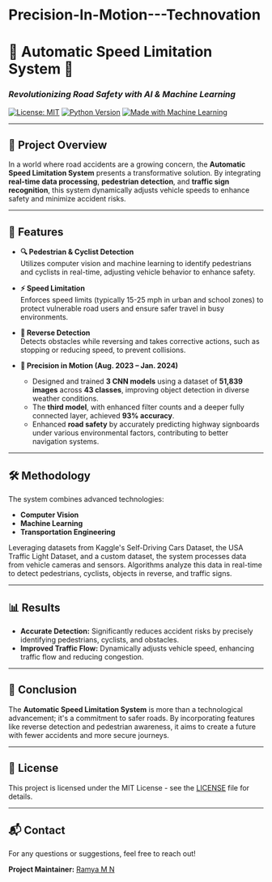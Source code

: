 # Precision-In-Motion---Technovation
# 🚗 **Automatic Speed Limitation System** 🚦

### *Revolutionizing Road Safety with AI & Machine Learning*

[![License: MIT](https://img.shields.io/badge/License-MIT-yellow.svg)](https://opensource.org/licenses/MIT)
[![Python Version](https://img.shields.io/badge/python-3.x-blue.svg)](https://www.python.org/downloads/)
[![Made with Machine Learning](https://img.shields.io/badge/Machine%20Learning%20with-Python%20%26%20TensorFlow-green)](https://www.tensorflow.org/)

---

## 🌟 **Project Overview**

In a world where road accidents are a growing concern, the **Automatic Speed Limitation System** presents a transformative solution. By integrating **real-time data processing**, **pedestrian detection**, and **traffic sign recognition**, this system dynamically adjusts vehicle speeds to enhance safety and minimize accident risks.

---

## 🚀 **Features**

- **🔍 Pedestrian & Cyclist Detection**  
  Utilizes computer vision and machine learning to identify pedestrians and cyclists in real-time, adjusting vehicle behavior to enhance safety.

- **⚡ Speed Limitation**  
  Enforces speed limits (typically 15-25 mph in urban and school zones) to protect vulnerable road users and ensure safer travel in busy environments.

- **🔄 Reverse Detection**  
  Detects obstacles while reversing and takes corrective actions, such as stopping or reducing speed, to prevent collisions.

- **🧠 Precision in Motion (Aug. 2023 – Jan. 2024)**  
  - Designed and trained **3 CNN models** using a dataset of **51,839 images** across **43 classes**, improving object detection in diverse weather conditions.
  - The **third model**, with enhanced filter counts and a deeper fully connected layer, achieved **93% accuracy**.
  - Enhanced **road safety** by accurately predicting highway signboards under various environmental factors, contributing to better navigation systems.

---

## 🛠 **Methodology**

The system combines advanced technologies:
- **Computer Vision**
- **Machine Learning**
- **Transportation Engineering**

Leveraging datasets from Kaggle's Self-Driving Cars Dataset, the USA Traffic Light Dataset, and a custom dataset, the system processes data from vehicle cameras and sensors. Algorithms analyze this data in real-time to detect pedestrians, cyclists, objects in reverse, and traffic signs.

---

## 📊 **Results**

- **Accurate Detection:** Significantly reduces accident risks by precisely identifying pedestrians, cyclists, and obstacles.
- **Improved Traffic Flow:** Dynamically adjusts vehicle speed, enhancing traffic flow and reducing congestion.

---

## 🔮 **Conclusion**

The **Automatic Speed Limitation System** is more than a technological advancement; it's a commitment to safer roads. By incorporating features like reverse detection and pedestrian awareness, it aims to create a future with fewer accidents and more secure journeys.

---

## 📝 **License**

This project is licensed under the MIT License - see the [LICENSE](LICENSE) file for details.

---

## 📬 **Contact**

For any questions or suggestions, feel free to reach out!

**Project Maintainer:** [Ramya M N](https://github.com/RamyaMN28)  


